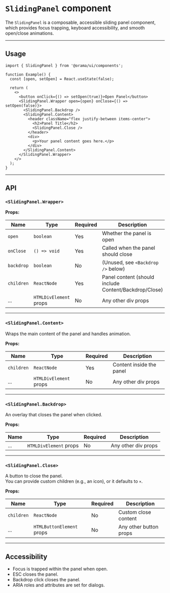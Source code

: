 # `SlidingPanel` component

The `SlidingPanel` is a composable, accessible sliding panel component, which provides focus trapping, keyboard accessibility, and smooth open/close animations.

---

## Usage

```tsx
import { SlidingPanel } from '@orama/ui/components';

function Example() {
  const [open, setOpen] = React.useState(false);

  return (
    <>
      <button onClick={() => setOpen(true)}>Open Panel</button>
      <SlidingPanel.Wrapper open={open} onClose={() => setOpen(false)}>
        <SlidingPanel.Backdrop />
        <SlidingPanel.Content>
          <header className="flex justify-between items-center">
            <h2>Panel Title</h2>
            <SlidingPanel.Close />
          </header>
          <div>
            <p>Your panel content goes here.</p>
          </div>
        </SlidingPanel.Content>
      </SlidingPanel.Wrapper>
    </>
  );
}
```

---

## API

### `<SlidingPanel.Wrapper>`

**Props:**

| Name        | Type                    | Required | Description                                 |
|-------------|-------------------------|----------|---------------------------------------------|
| `open`      | `boolean`               | Yes      | Whether the panel is open                   |
| `onClose`   | `() => void`            | Yes      | Called when the panel should close          |
| `backdrop`  | `boolean`               | No       | (Unused, see `<Backdrop />` below)          |
| `children`  | `ReactNode`             | Yes      | Panel content (should include Content/Backdrop/Close) |
| ...         | `HTMLDivElement` props  | No       | Any other div props                         |

---

### `<SlidingPanel.Content>`

Wraps the main content of the panel and handles animation.

**Props:**

| Name        | Type                    | Required | Description                                 |
|-------------|-------------------------|----------|---------------------------------------------|
| `children`  | `ReactNode`             | Yes      | Content inside the panel                    |
| ...         | `HTMLDivElement` props  | No       | Any other div props                         |

---

### `<SlidingPanel.Backdrop>`

An overlay that closes the panel when clicked.

**Props:**

| Name        | Type                    | Required | Description                                 |
|-------------|-------------------------|----------|---------------------------------------------|
| ...         | `HTMLDivElement` props  | No       | Any other div props                         |

---

### `<SlidingPanel.Close>`

A button to close the panel.  
You can provide custom children (e.g., an icon), or it defaults to `×`.

**Props:**

| Name        | Type                    | Required | Description                                 |
|-------------|-------------------------|----------|---------------------------------------------|
| `children`  | `ReactNode`             | No       | Custom close content                        |
| ...         | `HTMLButtonElement` props| No      | Any other button props                      |

---

## Accessibility

- Focus is trapped within the panel when open.
- ESC closes the panel.
- Backdrop click closes the panel.
- ARIA roles and attributes are set for dialogs.

